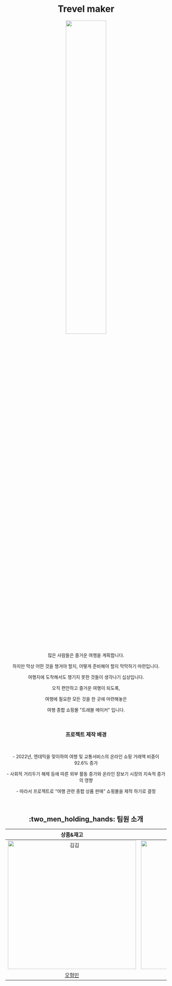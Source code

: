 <h1 align="center">Trevel maker</h1>
<p align="center"><img align="center" width=50% height=50% src="https://github.com/HEXKEY-project/travelmaker/assets/85326632/9112fdff-c838-4028-9df7-d531d579918d"> </p>

<p align="center">많은 사람들은 즐거운 여행을 계획합니다. </p>

<p align="center">하지만 막상 어떤 것을 챙겨야 할지, 어떻게 준비해야 할지 막막하기 마련입니다. </p>

<p align="center">여행지에 도착해서도 챙기지 못한 것들이 생각나기 십상입니다. </p>

<p align="center">오직 편안하고 즐거운 여행이 되도록,  </p>

<p align="center">여행에 필요한 모든 것을 한 곳에 마련해놓은 </p> 

<p align="center">여행 종합 쇼핑몰  "트래블 메이커" 입니다. </p>
<br>

<h3 align="center"> 프로젝트 제작 배경</h3>

<br>
<p align="center">- 2022년, 엔데믹을 맞이하여 여행 및 교통서비스의 온라인 쇼핑 거래액 비중이 92.6% 증가</p>
<p align="center">- 사회적 거리두기 해제 등에 따른 외부 활동 증가와 온라인 장보기 시장의 지속적 증가의 영향</p>
<p align="center">- 따라서 프로젝트로 “여행 관련 종합 상품 판매” 쇼핑몰을 제작 하기로 결정</p>

<br>
<h2 align="center">  :two_men_holding_hands: 팀원 소개</h2>



|                                         상품&재고                                          |                                         장바구니&결제                                           |                                        로그인&회원가입                                           |                                         회원관리&배송관리                                          |                                       공지사항                                        |                                        메인화면&리뷰                                          |       
| :--------------------------------------------------------------------------------------: | :--------------------------------------------------------------------------------------: | :--------------------------------------------------------------------------------------: | :-------------------------------------------------------------------------------------: | :-----------------------------------------------------------------------------------: | :-------------------------------------------------------------------------------------: | 
| <img src="https://avatars.githubusercontent.com/u/138549251?v=4" width=400px alt="김김"/> | <img src="https://avatars.githubusercontent.com/u/125981939?v=4" width=400px alt="바다"/> | <img src="https://avatars.githubusercontent.com/u/58401309?v=4" width=400px alt="삭정"/> | <img src="https://avatars.githubusercontent.com/u/43775108?v=4" width=400px alt="샐리"> | <img src="https://avatars.githubusercontent.com/u/45230497?v=4" width=400px alt="썬"> | <img src="https://avatars.githubusercontent.com/u/61097373?v=4" width=400px alt="유조"> |
|                       [오형민](https://github.com/hyungmino)                              |                            [김용민](https://github.com/kingnongmeel)                          |                            [황주희](https://github.com/ctmeou)                          |                          [정민교](https://github.com/alsry2325)                           |                         [김지상](https://github.com/kzeesang)                         |                            [김미경](https://github.com/kim-mi-kyoung)                            |                 


